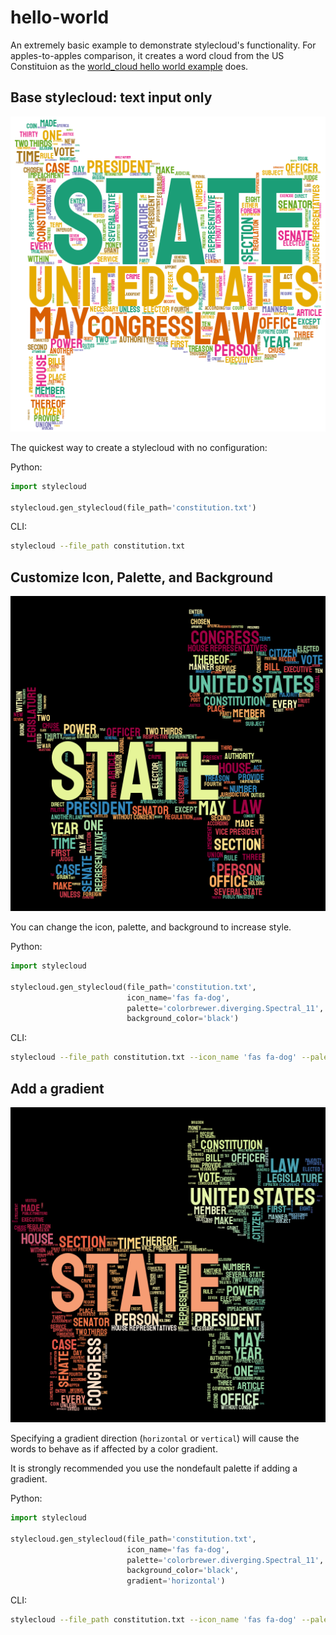# hello-world

An extremely basic example to demonstrate stylecloud's functionality. For apples-to-apples comparison, it creates a word cloud from the US Constituion as the [world_cloud hello world example](https://github.com/amueller/word_cloud/blob/master/examples/simple.py) does.

## Base stylecloud: text input only

![](stylecloud1.png)

The quickest way to create a stylecloud with no configuration:

Python:

```python
import stylecloud

stylecloud.gen_stylecloud(file_path='constitution.txt')
```

CLI:

```sh
stylecloud --file_path constitution.txt
```

## Customize Icon, Palette, and Background

![](stylecloud2.png)

You can change the icon, palette, and background to increase style.

Python:

```python
import stylecloud

stylecloud.gen_stylecloud(file_path='constitution.txt',
                          icon_name='fas fa-dog',
                          palette='colorbrewer.diverging.Spectral_11',
                          background_color='black')
```

CLI:

```sh
stylecloud --file_path constitution.txt --icon_name 'fas fa-dog' --palette colorbrewer.diverging.Spectral_11 --background_color black
```

## Add a gradient

![](stylecloud3.png)

Specifying a gradient direction (`horizontal` or `vertical`) will cause the words to behave as if affected by a color gradient.

It is strongly recommended you use the nondefault palette if adding a gradient.

Python:

```python
import stylecloud

stylecloud.gen_stylecloud(file_path='constitution.txt',
                          icon_name='fas fa-dog',
                          palette='colorbrewer.diverging.Spectral_11',
                          background_color='black',
                          gradient='horizontal')
```

CLI:

```sh
stylecloud --file_path constitution.txt --icon_name 'fas fa-dog' --palette colorbrewer.diverging.Spectral_11 --background_color black --gradient horizontal
```


